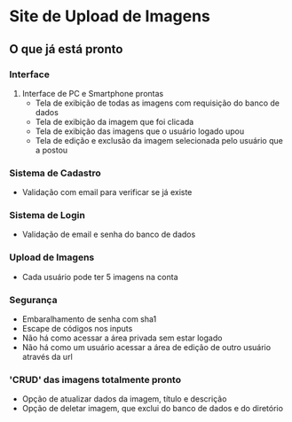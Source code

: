 # Site de Upload de Imagens

## O que já está pronto

### Interface

1. Interface de PC e Smartphone prontas
   - Tela de exibição de todas as imagens com requisição do banco de dados
   - Tela de exibição da imagem que foi clicada
   - Tela de exibição das imagens que o usuário logado upou
   - Tela de edição e exclusão da imagem selecionada pelo usuário que a postou

### Sistema de Cadastro

- Validação com email para verificar se já existe

### Sistema de Login

- Validação de email e senha do banco de dados

### Upload de Imagens

- Cada usuário pode ter 5 imagens na conta

### Segurança

- Embaralhamento de senha com sha1
- Escape de códigos nos inputs
- Não há como acessar a área privada sem estar logado
- Não há como um usuário acessar a área de edição de outro usuário através da url

### 'CRUD' das imagens totalmente pronto
- Opção de atualizar dados da imagem, título e descrição
- Opção de deletar imagem, que exclui do banco de dados e do diretório

